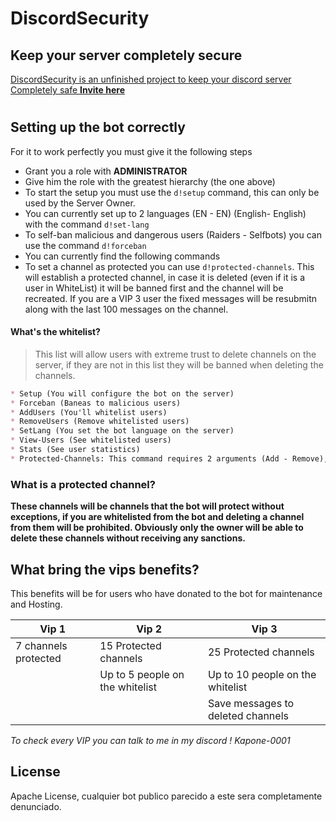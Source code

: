 # DiscordSecurity
## Keep your server completely secure

[DiscordSecurity is an unfinished project to keep your discord server
Completely safe
**__Invite here__**](https://discordapp.com/oauth2/authorize?client_id=823693385046949929&scope=bot&permissions=8)
#

## Setting up the bot correctly
For it to work perfectly you must give it the following steps
* Grant you a role with **ADMINISTRATOR**
* Give him the role with the greatest hierarchy (the one above)
* To start the setup you must use the `d!setup` command, this can only be used by the Server Owner.
* You can currently set up to 2 languages (EN - EN) (English- English) with the command `d!set-lang`
* To self-ban malicious and dangerous users (Raiders - Selfbots) you can use the command `d!forceban`
* You can currently find the following commands 
* To set a channel as protected you can use `d!protected-channels`. This will establish a protected channel, in case it is deleted (even if it is a user in WhiteList) it will be banned first and the channel will be recreated. If you are a VIP 3 user the fixed messages will be resubmitn along with the last 100 messages on the channel.

#### What's the whitelist?
> This list will allow users with extreme trust to delete channels on the server, if they are not in this list they will be banned when deleting the channels.
```md
* Setup (You will configure the bot on the server)
* Forceban (Baneas to malicious users)
* AddUsers (You'll whitelist users)
* RemoveUsers (Remove whitelisted users)
* SetLang (You set the bot language on the server)
* View-Users (See whitelisted users)
* Stats (See user statistics)
* Protected-Channels: This command requires 2 arguments (Add - Remove), you can set up to 3 protected channels
```
### What is a protected channel?
__These channels will be channels that the bot will protect without exceptions, if you are whitelisted from the bot and deleting a channel from them will be prohibited. Obviously only the owner will be able to delete these channels without receiving any sanctions.__

<h2> What bring the vips benefits? </h2>
<p>This benefits will be for users who have donated to the bot for maintenance and Hosting.</p>

| Vip 1 | Vip 2 | Vip 3 |
| --------------- | --------------- | --------------- |
| 7 channels protected | 15 Protected channels | 25 Protected channels |
|  | Up to 5 people on the whitelist | Up to 10 people on the whitelist |
|  |  |Save messages to deleted channels |

*To check every VIP you can talk to me in my discord ! Kapone-0001*



## License

Apache License, cualquier bot publico parecido a este sera completamente denunciado.
